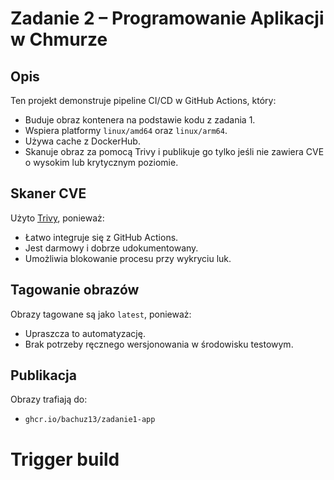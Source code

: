 # Zadanie 2 – Programowanie Aplikacji w Chmurze

## Opis
Ten projekt demonstruje pipeline CI/CD w GitHub Actions, który:
- Buduje obraz kontenera na podstawie kodu z zadania 1.
- Wspiera platformy `linux/amd64` oraz `linux/arm64`.
- Używa cache z DockerHub.
- Skanuje obraz za pomocą Trivy i publikuje go tylko jeśli nie zawiera CVE o wysokim lub krytycznym poziomie.

## Skaner CVE
Użyto [Trivy](https://github.com/aquasecurity/trivy-action), ponieważ:
- Łatwo integruje się z GitHub Actions.
- Jest darmowy i dobrze udokumentowany.
- Umożliwia blokowanie procesu przy wykryciu luk.

## Tagowanie obrazów
Obrazy tagowane są jako `latest`, ponieważ:
- Upraszcza to automatyzację.
- Brak potrzeby ręcznego wersjonowania w środowisku testowym.

## Publikacja
Obrazy trafiają do:
- `ghcr.io/bachuz13/zadanie1-app`
# Trigger build
